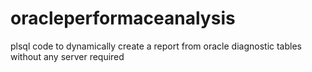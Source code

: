 # oracleperformaceanalysis
plsql code to dynamically create a report from oracle diagnostic tables without any server required
